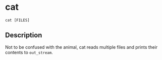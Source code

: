 # cat

```
cat [FILES]
```

## Description

Not to be confused with the animal, cat reads multiple files and prints their contents to `out_stream`.
